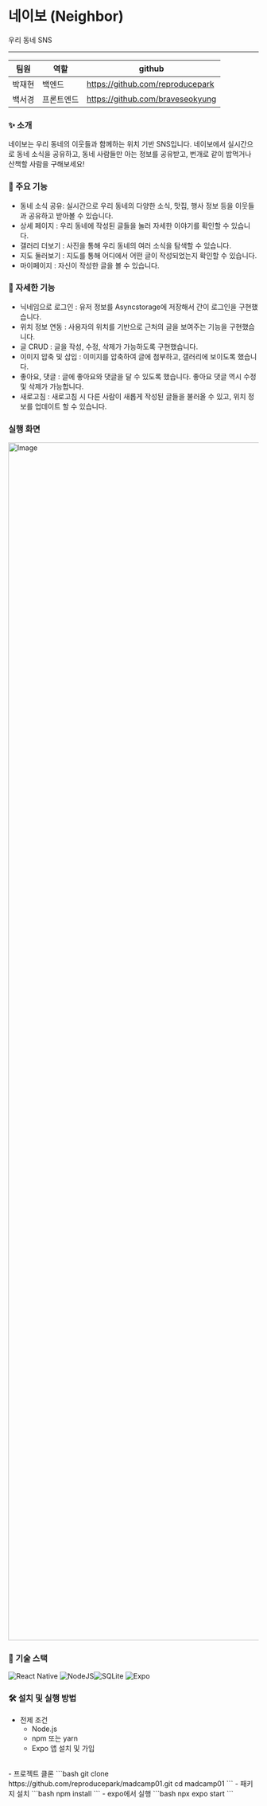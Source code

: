 # 네이보 (Neighbor) 
우리 동네 SNS

---

|팀원|역할|github|
|------|---|---|
|박재현|백엔드 |https://github.com/reproducepark|
|백서경|프론트엔드|https://github.com/braveseokyung|


### ✨ 소개
네이보는 우리 동네의 이웃들과 함께하는 위치 기반 SNS입니다. 네이보에서 실시간으로 동네 소식을 공유하고, 동네 사람들만 아는 정보를 공유받고, 번개로 같이 밥먹거나 산책할 사람을 구해보세요!

### 📌 주요 기능

- 동네 소식 공유: 실시간으로 우리 동네의 다양한 소식, 맛집, 행사 정보 등을 이웃들과 공유하고 받아볼 수 있습니다.
- 상세 페이지 : 우리 동네에 작성된 글들을 눌러 자세한 이야기를 확인할 수 있습니다.
- 갤러리 더보기 : 사진을 통해 우리 동네의 여러 소식을 탐색할 수 있습니다.
- 지도 둘러보기 : 지도를 통해 어디에서 어떤 글이 작성되었는지 확인할 수 있습니다.
- 마이페이지 : 자신이 작성한 글을 볼 수 있습니다.

### 📍 자세한 기능
- 닉네임으로 로그인 : 유저 정보를 Asyncstorage에 저장해서 간이 로그인을 구현했습니다.
- 위치 정보 연동 : 사용자의 위치를 기반으로 근처의 글을 보여주는 기능을 구현했습니다.
- 글 CRUD : 글을 작성, 수정, 삭제가 가능하도록 구현했습니다.
- 이미지 압축 및 삽입 : 이미지를 압축하여 글에 첨부하고, 갤러리에 보이도록 했습니다.
- 좋아요, 댓글 : 글에 좋아요와 댓글을 달 수 있도록 했습니다. 좋아요 댓글 역시 수정 및 삭제가 가능합니다.
- 새로고침 : 새로고침 시 다른 사람이 새롭게 작성된 글들을 불러올 수 있고, 위치 정보를 업데이트 할 수 있습니다.

### 실행 화면

<img width="2910" height="2406" alt="Image" src="https://github.com/user-attachments/assets/5aeff31a-3328-4b5f-b82d-33726e559781" />

### 🚀 기술 스택
![React Native](https://img.shields.io/badge/react_native-%2320232a.svg?style=for-the-badge&logo=react&logoColor=%2361DAFB)
![NodeJS](https://img.shields.io/badge/node.js-6DA55F?style=for-the-badge&logo=node.js&logoColor=white)![SQLite](https://img.shields.io/badge/sqlite-%2307405e.svg?style=for-the-badge&logo=sqlite&logoColor=white)
![Expo](https://img.shields.io/badge/expo-1C1E24?style=for-the-badge&logo=expo&logoColor=#D04A37)

### 🛠️ 설치 및 실행 방법

- 전제 조건
    - Node.js
    - npm 또는 yarn
    - Expo 앱 설치 및 가입
<br/>
- 프로젝트 클론
    ```bash
    git clone https://github.com/reproducepark/madcamp01.git
    cd madcamp01
    ```
- 패키지 설치
    ```bash
    npm install
    ```
- expo에서 실행
    ```bash
    npx expo start
    ```